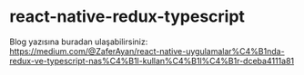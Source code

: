 # react-native-redux-typescript
Blog yazısına buradan ulaşabilirsiniz:
https://medium.com/@ZaferAyan/react-native-uygulamalar%C4%B1nda-redux-ve-typescript-nas%C4%B1l-kullan%C4%B1l%C4%B1r-dceba4111a81
